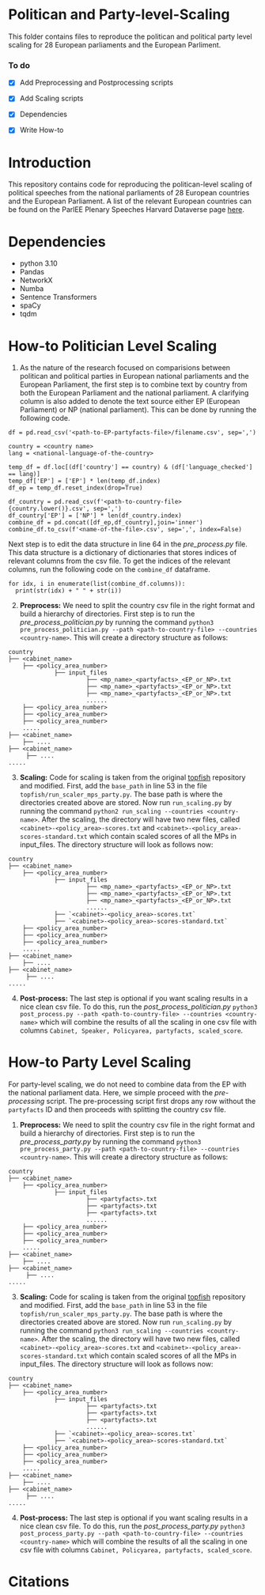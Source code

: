 # Politican and Party-level-Scaling
This folder contains files to reproduce the politican and political party level scaling for 28 European parliaments and the European Parliment.

### To do
- [X] Add Preprocessing and Postprocessing scripts
  
- [X] Add Scaling scripts

- [X] Dependencies
      
- [X] Write How-to

# Introduction

This repository contains code for reproducing the politican-level scaling of political speeches from the national parliaments of 28 European countries and the European Parliament. A list of the relevant European countries can be found on the ParlEE Plenary Speeches Harvard Dataverse page [here](https://dataverse.harvard.edu/dataverse/ParlEE). 

# Dependencies
 + python 3.10
 + Pandas
 + NetworkX
 + Numba
 + Sentence Transformers
 + spaCy
 + tqdm


# How-to Politician Level Scaling
1. As the nature of the research focused on comparisions between politican and political parties in European national parliaments and the European Parliament, the first step is to combine text by country from both the European Parliament and the national parliament. A clarifying column is also added to denote the text source either EP (European Parliament) or NP (national parliament). This can be done by running the following code.

```
df = pd.read_csv('<path-to-EP-partyfacts-file>/filename.csv', sep=',')

country = <country name>
lang = <national-language-of-the-country>

temp_df = df.loc[(df['country'] == country) & (df['language_checked'] == lang)]
temp_df['EP'] = ['EP'] * len(temp_df.index)
df_ep = temp_df.reset_index(drop=True)

df_country = pd.read_csv(f'<path-to-country-file>{country.lower()}.csv', sep=',')
df_country['EP'] = ['NP'] * len(df_country.index)
combine_df = pd.concat([df_ep,df_country],join='inner')
combine_df.to_csv(f'<name-of-the-file>.csv', sep=',', index=False)
```
Next step is to edit the data structure in line 64 in the *pre_process.py* file. This data structure is a dictionary of dictionaries that stores indices of relevant columns from the csv file. To get the indices of the relevant columns, run the following code on the `combine_df` dataframe.

```
for idx, i in enumerate(list(combine_df.columns)):
  print(str(idx) + " " + str(i))
```
2. **Preprocess:** We need to split the country csv file in the right format and build a hierarchy of directories. First step is to run the *pre_process_politician.py* by running the command `python3 pre_process_politician.py --path <path-to-country-file> --countries <country-name>`.
This will create a directory structure as follows:
```
country
├── <cabinet_name>
    ├── <policy_area_number>
             ├── input_files
                      ├── <mp_name>_<partyfacts>_<EP_or_NP>.txt
                      ├── <mp_name>_<partyfacts>_<EP_or_NP>.txt
                      ├── <mp_name>_<partyfacts>_<EP_or_NP>.txt
                      ......
    ├── <policy_area_number>
    ├── <policy_area_number>
    ├── <policy_area_number>
    .....
├── <cabinet_name>
    ├── ....
├── <cabinet_name>
     ├── ....
.....
```
3.  **Scaling:** Code for scaling is taken from the original [topfish](https://github.com/codogogo/topfish) repository and modified. First, add the `base_path` in line 53 in the file `topfish/run_scaler_mps_party.py`. The base path is where the directories created above are stored. Now run `run_scaling.py` by running the command `python2 run_scaling --countries <country-name>`. After the scaling, the directory will have two new files, called `<cabinet>-<policy_area>-scores.txt` and `<cabinet>-<policy_area>-scores-standard.txt` which contain scaled scores of all the MPs in input_files. The directory structure will look as follows now:
```
country
├── <cabinet_name>
    ├── <policy_area_number>
             ├── input_files
                      ├── <mp_name>_<partyfacts>_<EP_or_NP>.txt
                      ├── <mp_name>_<partyfacts>_<EP_or_NP>.txt
                      ├── <mp_name>_<partyfacts>_<EP_or_NP>.txt
                      ......
             ├── `<cabinet>-<policy_area>-scores.txt`
             ├── `<cabinet>-<policy_area>-scores-standard.txt`
    ├── <policy_area_number>
    ├── <policy_area_number>
    ├── <policy_area_number>
    .....
├── <cabinet_name>
    ├── ....
├── <cabinet_name>
     ├── ....
.....
```

4. **Post-process:** The last step is optional if you want scaling results in a nice clean csv file. To do this, run the *post_process_politician.py* `python3 post_process.py --path <path-to-country-file> --countries <country-name>` which will combine the results of all the scaling in one csv file with columns `Cabinet, Speaker, Policyarea, partyfacts, scaled_score`.


# How-to Party Level Scaling

For party-level scaling, we do not need to combine data from the EP with the national parliament data. Here, we simple proceed with the *pre-processing* script. The pre-processing script first drops any row without the `partyfacts` ID and then proceeds with splitting the country csv file.  

1. **Preprocess:** We need to split the country csv file in the right format and build a hierarchy of directories. First step is to run the *pre_process_party.py* by running the command `python3 pre_process_party.py --path <path-to-country-file> --countries <country-name>`.
This will create a directory structure as follows:
```
country
├── <cabinet_name>
    ├── <policy_area_number>
             ├── input_files
                      ├── <partyfacts>.txt
                      ├── <partyfacts>.txt
                      ├── <partyfacts>.txt
                      ......
    ├── <policy_area_number>
    ├── <policy_area_number>
    ├── <policy_area_number>
    .....
├── <cabinet_name>
    ├── ....
├── <cabinet_name>
     ├── ....
.....
```
3.  **Scaling:** Code for scaling is taken from the original [topfish](https://github.com/codogogo/topfish) repository and modified. First, add the `base_path` in line 53 in the file `topfish/run_scaler_mps_party.py`. The base path is where the directories created above are stored. Now run `run_scaling.py` by running the command `python3 run_scaling --countries <country-name>`. After the scaling, the directory will have two new files, called `<cabinet>-<policy_area>-scores.txt` and `<cabinet>-<policy_area>-scores-standard.txt` which contain scaled scores of all the MPs in input_files. The directory structure will look as follows now:
```
country
├── <cabinet_name>
    ├── <policy_area_number>
             ├── input_files
                      ├── <partyfacts>.txt
                      ├── <partyfacts>.txt
                      ├── <partyfacts>.txt
                      ......
             ├── `<cabinet>-<policy_area>-scores.txt`
             ├── `<cabinet>-<policy_area>-scores-standard.txt`
    ├── <policy_area_number>
    ├── <policy_area_number>
    ├── <policy_area_number>
    .....
├── <cabinet_name>
    ├── ....
├── <cabinet_name>
     ├── ....
.....
```

4. **Post-process:** The last step is optional if you want scaling results in a nice clean csv file. To do this, run the *post_process_party.py* `python3 post_process_party.py --path <path-to-country-file> --countries <country-name>` which will combine the results of all the scaling in one csv file with columns `Cabinet, Policyarea, partyfacts, scaled_score`.


# Citations

  


